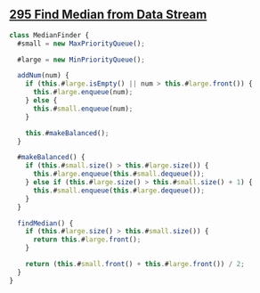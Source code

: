 ## [295 Find Median from Data Stream](https://leetcode.com/problems/find-median-from-data-stream/description/)

<!-- notecardId: 1743959398621 -->

```js
class MedianFinder {
  #small = new MaxPriorityQueue();

  #large = new MinPriorityQueue();

  addNum(num) {
    if (this.#large.isEmpty() || num > this.#large.front()) {
      this.#large.enqueue(num);
    } else {
      this.#small.enqueue(num);
    }

    this.#makeBalanced();
  }

  #makeBalanced() {
    if (this.#small.size() > this.#large.size()) {
      this.#large.enqueue(this.#small.dequeue());
    } else if (this.#large.size() > this.#small.size() + 1) {
      this.#small.enqueue(this.#large.dequeue());
    }
  }

  findMedian() {
    if (this.#large.size() > this.#small.size()) {
      return this.#large.front();
    }

    return (this.#small.front() + this.#large.front()) / 2;
  }
}
```
